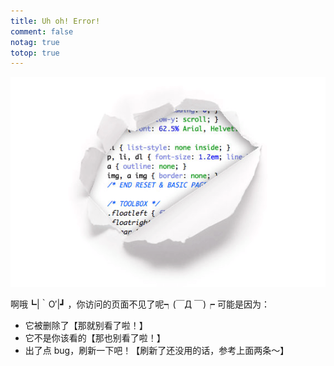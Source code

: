```yaml
---
title: Uh oh! Error!
comment: false
notag: true
totop: true
---
```

![](/images/twitter/404.png)

啊哦┗|｀O′|┛ ，你访问的页面不见了呢┑(￣Д ￣)┍
可能是因为：

* 它被删除了【那就别看了啦！】
* 它不是你该看的【那也别看了啦！】
* 出了点 bug，刷新一下吧！【刷新了还没用的话，参考上面两条～】
